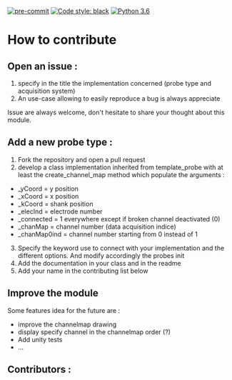 
[![pre-commit](https://img.shields.io/badge/pre--commit-enabled-brightgreen?logo=pre-commit&logoColor=white)](https://github.com/pre-commit/pre-commit)
<a href="https://github.com/psf/black"><img alt="Code style: black" src="https://img.shields.io/badge/code%20style-black-000000.svg"></a>
[![Python 3.6](https://img.shields.io/badge/python-3.6-blue.svg)](https://www.python.org/downloads/release/python-360/)

# How to contribute

## Open an issue :

1. specify in the title the implementation concerned (probe type and acquisition system)
2. An use-case allowing to easily reproduce a bug is always appreciate

Issue are always welcome, don't hesitate to share your thought about this module.

## Add a new probe type :

1. Fork the repository and open a pull request
2. develop a class implementation inherited from template_probe
with at least the create_channel_map method which populate the arguments :

- _yCoord = y position
- _xCoord = x position
- _kCoord = shank position
- _elecInd = electrode number
- _connected = 1 everywhere except if broken channel deactivated (0)
- _chanMap = channel number (data acquisition indice)
- _chanMap0ind = channel number starting from 0 instead of 1

3. Specify the keyword use to connect with your implementation and the different options. And modify accordingly the probes init
4. Add the documentation in your class and in the readme
5. Add your name in the contributing list below

## Improve the module

Some features idea for the future are :
- improve the channelmap drawing
- display specify channel in the channelmap order (?)
- Add unity tests
- ...

Contributors :
------------
